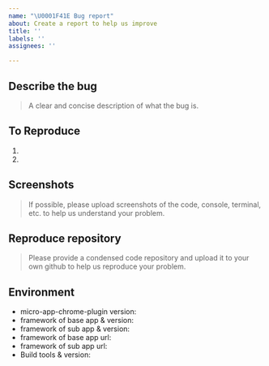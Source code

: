 ```yaml
---
name: "\U0001F41E Bug report"
about: Create a report to help us improve
title: ''
labels: ''
assignees: ''

---
```


## Describe the bug
> A clear and concise description of what the bug is.

## To Reproduce
1.
2.

## Screenshots
> If possible, please upload screenshots of the code, console, terminal, etc. to help us understand your problem.

## Reproduce repository
> Please provide a condensed code repository and upload it to your own github to help us reproduce your problem.

## Environment
- micro-app-chrome-plugin version:
- framework of base app & version:
- framework of sub app & version:
- framework of base app url:
- framework of sub app url:
- Build tools & version:
